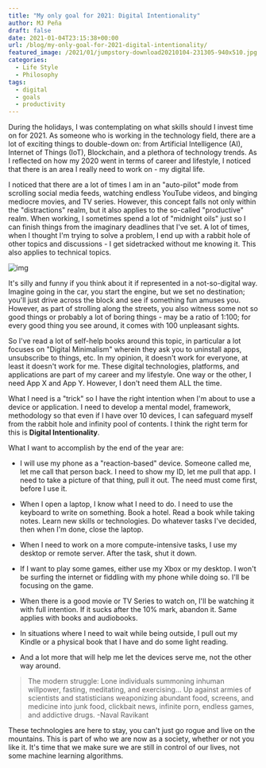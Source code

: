 ```yaml
---
title: "My only goal for 2021: Digital Intentionality"
author: MJ Peña
draft: false
date: 2021-01-04T23:15:38+00:00
url: /blog/my-only-goal-for-2021-digital-intentionality/
featured_image: /2021/01/jumpstory-download20210104-231305-940x510.jpg
categories:
  - Life Style
  - Philosophy
tags:
  - digital
  - goals
  - productivity
---
```


During the holidays, I was contemplating on what skills should I invest time on for 2021. As someone who is working in the technology field, there are a lot of exciting things to double-down on: from Artificial Intelligence (AI), Internet of Things (IoT), Blockchain, and a plethora of technology trends. As I reflected on how my 2020 went in terms of career and lifestyle, I noticed that there is an area I really need to work on - my digital life.

I noticed that there are a lot of times I am in an "auto-pilot" mode from scrolling social media feeds, watching endless YouTube videos, and binging mediocre movies, and TV series. However, this concept falls not only within the "distractions" realm, but it also applies to the so-called "productive" realm. When working, I sometimes spend a lot of "midnight oils" just so I can finish things from the imaginary deadlines that I've set. A lot of times, when I thought I'm trying to solve a problem, I end up with a rabbit hole of other topics and discussions - I get sidetracked without me knowing it. This also applies to technical topics.

![img](/2021/01/jumpstory-download20210104-231305.jpg)

It's silly and funny if you think about it if represented in a not-so-digital way. Imagine going in the car, you start the engine, but we set no destination; you'll just drive across the block and see if something fun amuses you. However, as part of strolling along the streets, you also witness some not so good things or probably a lot of boring things - may be a ratio of 1:100; for every good thing you see around, it comes with 100 unpleasant sights.

So I've read a lot of self-help books around this topic, in particular a lot focuses on "Digital Minimalism" wherein they ask you to uninstall apps, unsubscribe to things, etc. In my opinion, it doesn't work for everyone, at least it doesn't work for me. These digital technologies, platforms, and applications are part of my career and my lifestyle. One way or the other, I need App X and App Y. However, I don't need them ALL the time.

What I need is a "trick" so I have the right intention when I'm about to use a device or application. I need to develop a mental model, framework, methodology so that even if I have over 10 devices, I can safeguard myself from the rabbit hole and infinity pool of contents. I think the right term for this is **Digital Intentionality**.

What I want to accomplish by the end of the year are:

- I will use my phone as a "reaction-based" device. Someone called me, let me call that person back. I need to show my ID, let me pull that app. I need to take a picture of that thing, pull it out. The need must come first, before I use it.

- When I open a laptop, I know what I need to do. I need to use the keyboard to write on something. Book a hotel. Read a book while taking notes. Learn new skills or technologies. Do whatever tasks I've decided, then when I'm done, close the laptop.

- When I need to work on a more compute-intensive tasks, I use my desktop or remote server. After the task, shut it down.

- If I want to play some games, either use my Xbox or my desktop. I won't be surfing the internet or fiddling with my phone while doing so. I'll be focusing on the game.

- When there is a good movie or TV Series to watch on, I'll be watching it with full intention. If it sucks after the 10% mark, abandon it. Same applies with books and audiobooks.

- In situations where I need to wait while being outside, I pull out my Kindle or a physical book that I have and do some light reading.

- And a lot more that will help me let the devices serve me, not the other way around.

> The modern struggle: Lone individuals summoning inhuman willpower, fasting, meditating, and exercising… Up against armies of scientists and statisticians weaponizing abundant food, screens, and medicine into junk food, clickbait news, infinite porn, endless games, and addictive drugs. -Naval Ravikant

These technologies are here to stay, you can't just go rogue and live on the mountains. This is part of who we are now as a society, whether or not you like it. It's time that we make sure we are still in control of our lives, not some machine learning algorithms.
